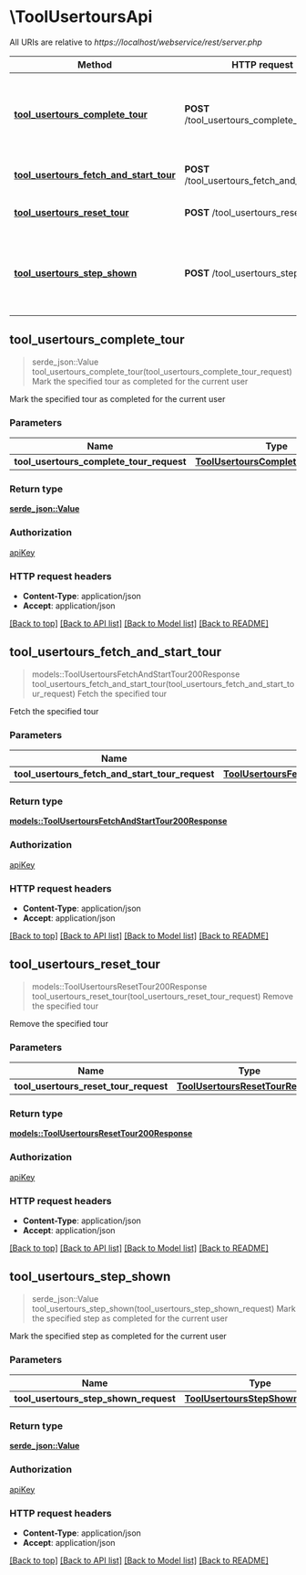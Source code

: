 # \ToolUsertoursApi

All URIs are relative to *https://localhost/webservice/rest/server.php*

Method | HTTP request | Description
------------- | ------------- | -------------
[**tool_usertours_complete_tour**](ToolUsertoursApi.md#tool_usertours_complete_tour) | **POST** /tool_usertours_complete_tour | Mark the specified tour as completed for the current user
[**tool_usertours_fetch_and_start_tour**](ToolUsertoursApi.md#tool_usertours_fetch_and_start_tour) | **POST** /tool_usertours_fetch_and_start_tour | Fetch the specified tour
[**tool_usertours_reset_tour**](ToolUsertoursApi.md#tool_usertours_reset_tour) | **POST** /tool_usertours_reset_tour | Remove the specified tour
[**tool_usertours_step_shown**](ToolUsertoursApi.md#tool_usertours_step_shown) | **POST** /tool_usertours_step_shown | Mark the specified step as completed for the current user



## tool_usertours_complete_tour

> serde_json::Value tool_usertours_complete_tour(tool_usertours_complete_tour_request)
Mark the specified tour as completed for the current user

Mark the specified tour as completed for the current user

### Parameters


Name | Type | Description  | Required | Notes
------------- | ------------- | ------------- | ------------- | -------------
**tool_usertours_complete_tour_request** | [**ToolUsertoursCompleteTourRequest**](ToolUsertoursCompleteTourRequest.md) |  | [required] |

### Return type

[**serde_json::Value**](serde_json::Value.md)

### Authorization

[apiKey](../README.md#apiKey)

### HTTP request headers

- **Content-Type**: application/json
- **Accept**: application/json

[[Back to top]](#) [[Back to API list]](../README.md#documentation-for-api-endpoints) [[Back to Model list]](../README.md#documentation-for-models) [[Back to README]](../README.md)


## tool_usertours_fetch_and_start_tour

> models::ToolUsertoursFetchAndStartTour200Response tool_usertours_fetch_and_start_tour(tool_usertours_fetch_and_start_tour_request)
Fetch the specified tour

Fetch the specified tour

### Parameters


Name | Type | Description  | Required | Notes
------------- | ------------- | ------------- | ------------- | -------------
**tool_usertours_fetch_and_start_tour_request** | [**ToolUsertoursFetchAndStartTourRequest**](ToolUsertoursFetchAndStartTourRequest.md) |  | [required] |

### Return type

[**models::ToolUsertoursFetchAndStartTour200Response**](tool_usertours_fetch_and_start_tour_200_response.md)

### Authorization

[apiKey](../README.md#apiKey)

### HTTP request headers

- **Content-Type**: application/json
- **Accept**: application/json

[[Back to top]](#) [[Back to API list]](../README.md#documentation-for-api-endpoints) [[Back to Model list]](../README.md#documentation-for-models) [[Back to README]](../README.md)


## tool_usertours_reset_tour

> models::ToolUsertoursResetTour200Response tool_usertours_reset_tour(tool_usertours_reset_tour_request)
Remove the specified tour

Remove the specified tour

### Parameters


Name | Type | Description  | Required | Notes
------------- | ------------- | ------------- | ------------- | -------------
**tool_usertours_reset_tour_request** | [**ToolUsertoursResetTourRequest**](ToolUsertoursResetTourRequest.md) |  | [required] |

### Return type

[**models::ToolUsertoursResetTour200Response**](tool_usertours_reset_tour_200_response.md)

### Authorization

[apiKey](../README.md#apiKey)

### HTTP request headers

- **Content-Type**: application/json
- **Accept**: application/json

[[Back to top]](#) [[Back to API list]](../README.md#documentation-for-api-endpoints) [[Back to Model list]](../README.md#documentation-for-models) [[Back to README]](../README.md)


## tool_usertours_step_shown

> serde_json::Value tool_usertours_step_shown(tool_usertours_step_shown_request)
Mark the specified step as completed for the current user

Mark the specified step as completed for the current user

### Parameters


Name | Type | Description  | Required | Notes
------------- | ------------- | ------------- | ------------- | -------------
**tool_usertours_step_shown_request** | [**ToolUsertoursStepShownRequest**](ToolUsertoursStepShownRequest.md) |  | [required] |

### Return type

[**serde_json::Value**](serde_json::Value.md)

### Authorization

[apiKey](../README.md#apiKey)

### HTTP request headers

- **Content-Type**: application/json
- **Accept**: application/json

[[Back to top]](#) [[Back to API list]](../README.md#documentation-for-api-endpoints) [[Back to Model list]](../README.md#documentation-for-models) [[Back to README]](../README.md)

